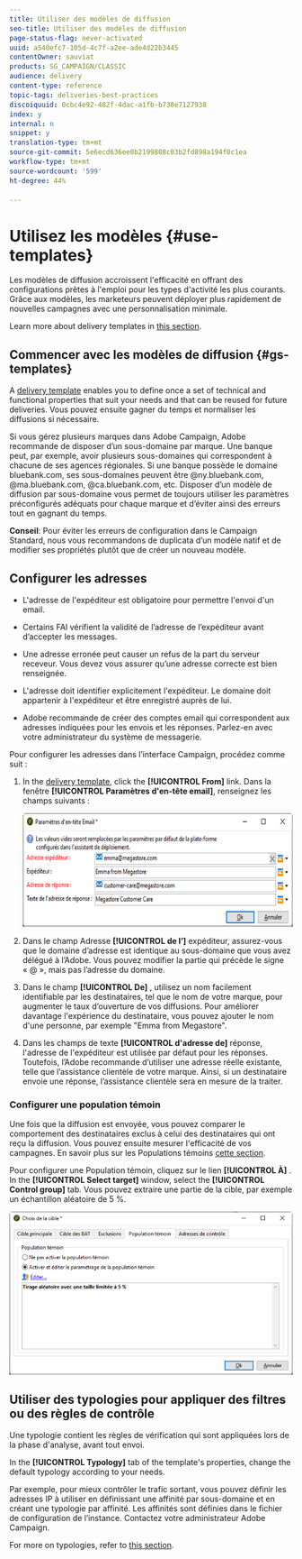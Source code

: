 ```yaml
---
title: Utiliser des modèles de diffusion
seo-title: Utiliser des modèles de diffusion
page-status-flag: never-activated
uuid: a540efc7-105d-4c7f-a2ee-ade4d22b3445
contentOwner: sauviat
products: SG_CAMPAIGN/CLASSIC
audience: delivery
content-type: reference
topic-tags: deliveries-best-practices
discoiquuid: 0cbc4e92-482f-4dac-a1fb-b738e7127938
index: y
internal: n
snippet: y
translation-type: tm+mt
source-git-commit: 5e6ecd636ee0b2199808c03b2fd898a194f0c1ea
workflow-type: tm+mt
source-wordcount: '599'
ht-degree: 44%

---
```



# Utilisez les modèles {#use-templates}

Les modèles de diffusion accroissent l&#39;efficacité en offrant des configurations prêtes à l&#39;emploi pour les types d&#39;activité les plus courants. Grâce aux modèles, les marketeurs peuvent déployer plus rapidement de nouvelles campagnes avec une personnalisation minimale.

Learn more about delivery templates in [this section](../../delivery/using/creating-a-delivery-template.md).

## Commencer avec les modèles de diffusion {#gs-templates}

A [delivery template](../../delivery/using/creating-a-delivery-template.md) enables you to define once a set of technical and functional properties that suit your needs and that can be reused for future deliveries. Vous pouvez ensuite gagner du temps et normaliser les diffusions si nécessaire.

Si vous gérez plusieurs marques dans Adobe Campaign, Adobe recommande de disposer d’un sous-domaine par marque. Une banque peut, par exemple, avoir plusieurs sous-domaines qui correspondent à chacune de ses agences régionales. Si une banque possède le domaine bluebank.com, ses sous-domaines peuvent être @ny.bluebank.com, @ma.bluebank.com, @ca.bluebank.com, etc. Disposer d’un modèle de diffusion par sous-domaine vous permet de toujours utiliser les paramètres préconfigurés adéquats pour chaque marque et d’éviter ainsi des erreurs tout en gagnant du temps.

**Conseil**:  Pour éviter les erreurs de configuration dans le Campaign Standard, nous vous recommandons de duplicata d’un modèle natif et de modifier ses propriétés plutôt que de créer un nouveau modèle.

## Configurer les adresses

* L&#39;adresse de l&#39;expéditeur est obligatoire pour permettre l&#39;envoi d&#39;un email.

* Certains FAI vérifient la validité de l’adresse de l’expéditeur avant d’accepter les messages.

* Une adresse erronée peut causer un refus de la part du serveur receveur. Vous devez vous assurer qu’une adresse correcte est bien renseignée.

* L&#39;adresse doit identifier explicitement l&#39;expéditeur. Le domaine doit appartenir à l&#39;expéditeur et être enregistré auprès de lui.

* Adobe recommande de créer des comptes email qui correspondent aux adresses indiquées pour les envois et les réponses. Parlez-en avec votre administrateur du système de messagerie.

Pour configurer les adresses dans l’interface Campaign, procédez comme suit :

1. In the [delivery template](../../delivery/using/creating-a-delivery-template.md), click the **[!UICONTROL From]** link. Dans la fenêtre **[!UICONTROL Paramètres d&#39;en-tête email]**, renseignez les champs suivants :

   ![](assets/d_best_practices_email_header.png)

1. Dans le champ Adresse **[!UICONTROL de l’]** expéditeur, assurez-vous que le domaine d’adresse est identique au sous-domaine que vous avez délégué à l’Adobe. Vous pouvez modifier la partie qui précède le signe « @ », mais pas l’adresse du domaine.

1. Dans le champ **[!UICONTROL De]** , utilisez un nom facilement identifiable par les destinataires, tel que le nom de votre marque, pour augmenter le taux d’ouverture de vos diffusions. Pour améliorer davantage l&#39;expérience du destinataire, vous pouvez ajouter le nom d&#39;une personne, par exemple &quot;Emma from Megastore&quot;.

1. Dans les champs de texte **[!UICONTROL d&#39;adresse de]** réponse, l&#39;adresse de l&#39;expéditeur est utilisée par défaut pour les réponses. Toutefois, l’Adobe recommande d’utiliser une adresse réelle existante, telle que l’assistance clientèle de votre marque. Ainsi, si un destinataire envoie une réponse, l’assistance clientèle sera en mesure de la traiter.

### Configurer une population témoin

Une fois que la diffusion est envoyée, vous pouvez comparer le comportement des destinataires exclus à celui des destinataires qui ont reçu la diffusion. Vous pouvez ensuite mesurer l&#39;efficacité de vos campagnes. En savoir plus sur les Populations témoins [cette section](../../campaign/using/marketing-campaign-deliveries.md#defining-a-control-group).

Pour configurer une Population témoin, cliquez sur le lien **[!UICONTROL À]** . In the **[!UICONTROL Select target]** window, select the **[!UICONTROL Control group]** tab. Vous pouvez extraire une partie de la cible, par exemple un échantillon aléatoire de 5 %.

![](assets/d_best_practices_control_group.png)

## Utiliser des typologies pour appliquer des filtres ou des règles de contrôle

Une typologie contient les règles de vérification qui sont appliquées lors de la phase d&#39;analyse, avant tout envoi.

In the **[!UICONTROL Typology]** tab of the template&#39;s properties, change the default typology according to your needs.

Par exemple, pour mieux contrôler le trafic sortant, vous pouvez définir les adresses IP à utiliser en définissant une affinité par sous-domaine et en créant une typologie par affinité. Les affinités sont définies dans le fichier de configuration de l’instance. Contactez votre administrateur Adobe Campaign.

For more on typologies, refer to [this section](../../campaign/using/about-campaign-typologies.md).
